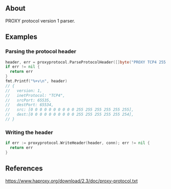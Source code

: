 ## About

PROXY protocol version 1 parser.

## Examples

### Parsing the protocol header

```go
header, err = proxyprotocol.ParseProtocolHeader([]byte("PROXY TCP4 255.255.255.255 255.255.255.254 65535 65534\r\n"))
if err != nil {
  return err
}
fmt.Printf("%+v\n", header)
// {
//   version: 1, 
//   inetProtocol: "TCP4",
//   srcPort: 65535,
//   destPort: 65534,
//   src: [0 0 0 0 0 0 0 0 0 0 255 255 255 255 255 255],
//   dest:[0 0 0 0 0 0 0 0 0 0 255 255 255 255 255 254],
// }
```

### Writing the header

```go
if err := proxyprotocol.WriteHeader(header, conn); err != nil {
  return err
}
```

## References

https://www.haproxy.org/download/2.3/doc/proxy-protocol.txt